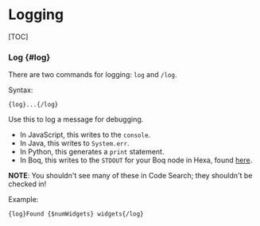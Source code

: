 # Logging


[TOC]

### Log {#log}

There are two commands for logging: `log` and `/log`.

Syntax:

```soy
{log}...{/log}
```

Use this to log a message for debugging.

*   In JavaScript, this writes to the `console`.
*   In Java, this writes to `System.err`.
*   In Python, this generates a `print` statement.
*   In Boq, this writes to the `STDOUT` for your Boq node in Hexa, found
    [here](http://screen/LVXOgC4jaqB.png).

**NOTE**: You shouldn't see many of these in Code Search; they shouldn't be
checked in!

Example:

```soy
{log}Found {$numWidgets} widgets{/log}
```

